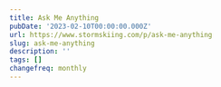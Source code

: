 ```yaml
---
title: Ask Me Anything
pubDate: '2023-02-10T00:00:00.000Z'
url: https://www.stormskiing.com/p/ask-me-anything
slug: ask-me-anything
description: ''
tags: []
changefreq: monthly
---
```


<!-- Add post content below -->
